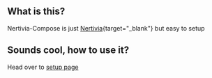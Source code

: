 ## What is this?

Nertivia-Compose is just [Nertivia](https://nertivia.net){target="_blank"} but easy to setup

## Sounds cool, how to use it?

Head over to [setup page](/docs/setup)